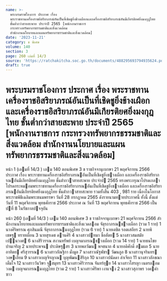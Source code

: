 ```yaml
---
name: >-
  พระบรมราชโองการ ประกาศ เรื่อง
  พระราชทานเครื่องราชอิสริยาภรณ์อันเป็นที่เชิดชูยิ่งช้างเผือกและเครื่องราชอิสริยาภรณ์อันมีเกียรติยศยิ่งมงกุฎไทย
  ชั้นต่ำกว่าสายสะพาย ประจำปี 2565 [พนักงานราชการ
  กระทรวงทรัพยากรธรรมชาติและสิ่งแวดล้อม
  สำนักงานนโยบายและแผนทรัพยากรธรรมชาติและสิ่งแวดล้อม]
date: '2023-11-21'
category: ข พิเศษ
volume: 140
section: 3
page: 260 เล่มที่ 14/3
source: 'https://ratchakitcha.soc.go.th/documents/488295693794935624.pdf'
draft: true
---
```


# พระบรมราชโองการ ประกาศ เรื่อง พระราชทานเครื่องราชอิสริยาภรณ์อันเป็นที่เชิดชูยิ่งช้างเผือกและเครื่องราชอิสริยาภรณ์อันมีเกียรติยศยิ่งมงกุฎไทย ชั้นต่ำกว่าสายสะพาย ประจำปี 2565 [พนักงานราชการ กระทรวงทรัพยากรธรรมชาติและสิ่งแวดล้อม สำนักงานนโยบายและแผนทรัพยากรธรรมชาติและสิ่งแวดล้อม]

หน้า 1 (เลมที่ 14/3 ) เลม 140 ตอนพิเศษ 3 ข ราชกิจจานุเบกษา 21 พฤศจิกายน 2566 ประกาศ เรื่อง พระราชทานเครื่องราชอิสริยาภรณอันเป็นที่เชิดชูยิ่งชางเผือก และเครื่องราชอิสริยาภรณอันมีเกียรติยศยิ่งมงกุฎไทย ชั้นต่ํากวาสายสะพาย ประจําป 2565 ทรงพระกรุณาโปรดเกลาโปรดกระหมอมพระราชทานเครื่องราชอิสริยาภรณอันเป็นที่เชิดชูยิ่งชางเผือก และเครื่องราชอิสริยาภรณอันมีเกียรติยศยิ่งมงกุฎไทย ชั้นต่ํากวาสายสะพาย รวมทั้งสิ้น 403 , 981 ราย เนื่องในโอกาสพระราชพิธีเฉลิมพระชนมพรรษา วันที่ 28 กรกฎาคม 2565 ดังรายนามทายประกาศนี้ ทั้งนี้ ตั้งแต่วันที่ 11 พฤศจิกายน พุทธศักราช 2566 ประกาศ ณ วันที่ 13 พฤศจิกายน พุทธศักราช 2566 เป็นปที่ 8 ในรัชกาลปจจุบัน

หน้า 260 (เลมที่ 14/3 ) เลม 140 ตอนพิเศษ 3 ข ราชกิจจานุเบกษา 21 พฤศจิกายน 2566 สํานักงานนโยบายและแผนทรัพยากรธรรมชาติและสิ่งแวดลอม จัตุรถาภรณชางเผือก (รวม 1 ราย) 1 นางศิริพรรณ ศุภสินมณี จัตุรถาภรณมงกุฎไทย (รวม 6 ราย) 1 นายเตชิต รอตเสถียร 2 นายพิเชษฐ ทรายเผื่อน 3 นายสุรเดช ดานศิริ 4 นางสาวปทมา ซื่อสัตย 5 นางสาวสมสมัย เปนวงศ 6 นางสิริวรรณ สงวนทรัพย์ เบญจมาภรณชางเผือก (รวม 14 ราย) 1 นายธนไชย ปานเจริญ 2 นายประพจน ประดิษฐสร 3 นายพลวัฒน พจชนาถ 4 นายอดิศักดิ์ สมผล 5 นายอาทิตย ศรีสุวรรณ 6 นางสาวกัณฐิกา มั่งมูล 7 นางสาวณัฐพัชร วัฒนกูล 8 นางสาวนุจรินทร วงษเอี่ยม 9 นางสาวเบญจิรญาณ บุญพัฒนสิริกุล 10 นางสาวปนัดดา ลําเจียก 11 นางสาวลักขณา เต็มใจ 12 นางสาววันวิษา จุสมุทร 13 นางสาวศิริวรรณ จันทร์ยุย 14 นางสาวโสรญา เนตรลอมวงค เบญจมาภรณมงกุฎไทย (รวม 2 ราย) 1 นางสาวศิริพา เงาแจง 2 นางสาวสุภาพร วงคคําซาว
